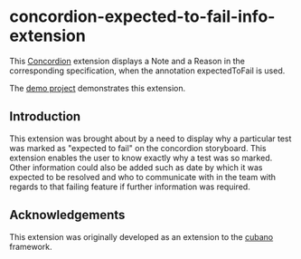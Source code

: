 # concordion-expected-to-fail-info-extension

This [Concordion](www.concordion.org) extension displays a Note and a Reason in the corresponding specification, when the annotation expectedToFail is used.

The [demo project](https://github.com/concordion/concordion-expected-to-fail-info-extension-demo) demonstrates this extension.

## Introduction

This extension was brought about by a need to display why a particular test was marked as "expected to fail" on the concordion storyboard. This extension enables the user to know exactly why a test was so marked. Other information could also be added such as date by which it was expected to be resolved and who to communicate with in the team with regards to that failing feature if further information was required.

## Acknowledgements

This extension was originally developed as an extension to the [cubano](https://github.com/concordion/cubano) framework.
